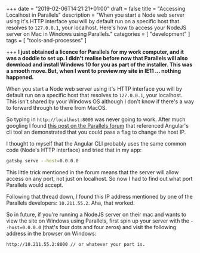 +++
date = "2019-02-06T14:21:21+01:00"
draft = false
title = "Accessing Localhost in Parallels"
description = "When you start a Node web server using it's HTTP interface you will by default run on a specific host that resolves to  `127.0.0.1`, your localhost. Here's how to access your NodeJS server on Mac in Windows using Parallels."
categories = [
  "development"
]
tags = [
    "tools-and-processes"
]

+++
**I just obtained a licence for Parallels for my work computer, and it was a doddle to set up. I didn't realise before now that Parallels will also download and install Windows 10 for you as part of the installer. This was a smooth move. But, when I went to preview my site in IE11 ... nothing happened.**

When you start a Node web server using it's HTTP interface you will by default run on a specific host that resolves to  `127.0.0.1`, your localhost. This isn't shared by your Windows OS although I don't know if there's a way to forward through to there from MacOS.

So typing in `http://localhost:8000` was never going to work. After much googling I found [this post on the Parallels forum](https://forum.parallels.com/threads/accessing-localhost.258362/) that referenced Angular's cli tool an demonstrated that you could pass a flag to change the host IP.

I thought to myself that the Angular CLI probably uses the same common code (Node's HTTP interface) and tried that in my app:

```bash
gatsby serve --host=0.0.0.0
```

This little trick mentioned in the forum means that the server will allow access on any port, not just on localhost. So now I had to find out what port Parallels would accept.

Following that thread down, I found this IP address mentioned by one of the Parallels developers: `10.211.55.2`. Aha, that worked.

So in future, if you're running a NodeJS server on their mac and wants to view the site on Windows using Parallels, first spin up your server with the `--host=0.0.0.0` (that's four dots and four zeros) and visit the following address in the browser on Windows:

```bash
http://10.211.55.2:8000 // or whatever your port is.
```
